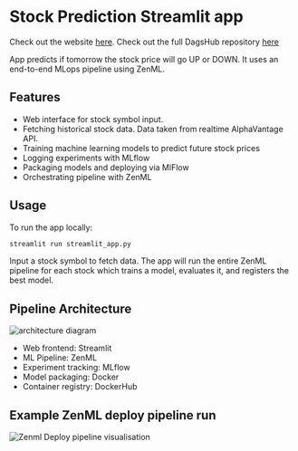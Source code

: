 # Stock Prediction Streamlit app
Check out the website [here](http://103-241-65-61.cloud-xip.com:8501/).
Check out the full DagsHub repository [here](https://dagshub.com/somesh.d84/StockPrediction)

App predicts if tomorrow the stock price will go UP or DOWN. It uses an end-to-end MLops pipeline using ZenML.

## Features

- Web interface for stock symbol input. 
- Fetching historical stock data. Data taken from realtime AlphaVantage API.
- Training machine learning models to predict future stock prices
- Logging experiments with MLflow
- Packaging models and deploying via MlFlow
- Orchestrating pipeline with ZenML

## Usage

To run the app locally:

```bash
streamlit run streamlit_app.py
```

Input a stock symbol to fetch data. The app will run the entire ZenML pipeline for each stock which trains a model, evaluates it, and registers the best model.


## Pipeline Architecture

![architecture diagram](https://dagshub.com/somesh.d84/StockPrediction/raw/MLflowDeployer/StockPredArch.png)

- Web frontend: Streamlit
- ML Pipeline: ZenML
- Experiment tracking: MLflow 
- Model packaging: Docker
- Container registry: DockerHub

## Example ZenML deploy pipeline run
![Zenml Deploy pipeline visualisation](https://dagshub.com/somesh.d84/StockPrediction/raw/MLflowDeployer/ZenmlDepPipe.png)
